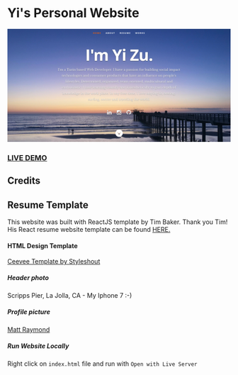 # Yi's Personal Website

![Landing Page](landingPageYi.png)

### <a href="https://yizu100.github.io/">LIVE DEMO</a>

## Credits

## Resume Template

This website was built with ReactJS template by Tim Baker. Thank you Tim!
His React resume website template can be found <a href="https://github.com/tbakerx/react-resume-template">HERE.</a>

#### HTML Design Template

<a href="https://www.styleshout.com/free-templates/ceevee/">Ceevee Template by Styleshout</a>

##### Header photo

Scripps Pier, La Jolla, CA - My Iphone 7 :-)

##### Profile picture

<a href=https://www.linkedin.com/in/matthewraymond/>Matt Raymond</a>

##### Run Website Locally

Right click on `index.html` file and run with `Open with Live Server`
